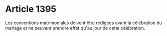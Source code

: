 # Article 1395

Les conventions matrimoniales doivent être rédigées avant la célébration du mariage et ne peuvent prendre effet qu'au jour de cette célébration.